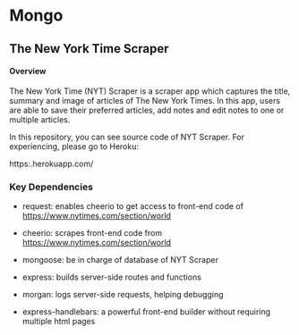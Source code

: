 # Mongo

## The New York Time Scraper

#### Overview

The New York Time (NYT) Scraper is a scraper app which captures the title, summary and image of articles of The New York Times. In this app, users are able to save their preferred articles, add notes and edit notes to one or multiple articles. 

In this repository, you can see source code of NYT Scraper. For experiencing, please go to Heroku:

https:.herokuapp.com/

### Key Dependencies

* request: enables cheerio to get access to front-end code of https://www.nytimes.com/section/world

* cheerio: scrapes front-end code from https://www.nytimes.com/section/world

* mongoose: be in charge of database of NYT Scraper

* express: builds server-side routes and functions

* morgan: logs server-side requests, helping debugging

* express-handlebars: a powerful front-end builder without requiring multiple html pages